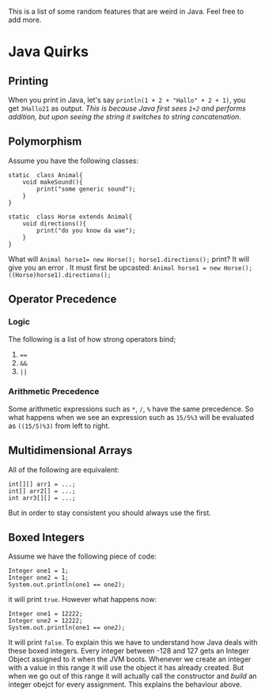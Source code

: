 This is a list of some random features that are weird in Java. Feel free to add more.

# Java Quirks
## Printing
When you print in Java, let's say `println(1 + 2 + "Hallo" + 2 + 1)`, you get `3Hallo21` as output. *This is because Java first sees `1+2` and performs addition, but upon seeing the string it switches to string concatenation*.

## Polymorphism
Assume you have the following classes:
```
static  class Animal{
	void makeSound(){
		print("some generic sound");
	}
}

static  class Horse extends Animal{
	void directions(){
		print("do you know da wae");
	}
}
```
What will `Animal horse1= new Horse(); horse1.directions();` print? It will give you an error . It must first be upcasted: `Animal horse1 = new Horse(); ((Horse)horse1).directions();`


## Operator Precedence
### Logic
The following is a list of how strong operators bind;
1. `==`
2. `&&`
3. `||`

### Arithmetic Precedence
Some arithmetic expressions such as `*`, `/`, `%` have the same precedence. So what happens when we see an expression such as `15/5%3` will be evaluated as `((15/5)%3)` from left to right.


## Multidimensional Arrays
All of the following are equivalent:
```
int[][] arr1 = ...;
int[] arr2[] = ...;
int arr3[][] = ...;
```
But in order to stay consistent you should always use the first.

## Boxed Integers
Assume we have the following piece of code:
```
Integer one1 = 1;
Integer one2 = 1;
System.out.println(one1 == one2);
```
it will print `true`. However what happens now:
```
Integer one1 = 12222;
Integer one2 = 12222;
System.out.println(one1 == one2);
```
It will print `false`. To explain this we have to understand how Java deals with these boxed integers. Every integer between -128 and 127 gets an Integer Object assigned to it when the JVM boots. Whenever we create an integer with a value in this range it will use the object it has already created. But when we go out of this range it will actually call the constructor and *build* an integer obejct for every assignment. This explains the behaviour above.
